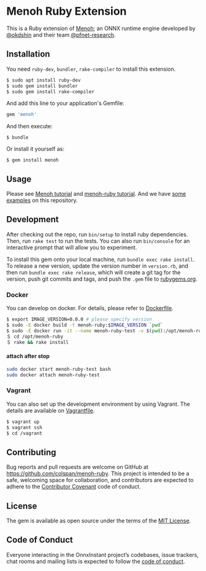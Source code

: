 # Menoh Ruby Extension 

This is a Ruby extension of [Menoh](https://github.com/pfnet-research/menoh); an ONNX runtime engine developed by [@okdshin](https://github.com/okdshin) and their team [@pfnet-research](https://github.com/pfnet-research).

## Installation

You need `ruby-dev`, `bundler`, `rake-compiler` to install this extension.

```bash
$ sudo apt install ruby-dev
$ sudo gem install bundler
$ sudo gem install rake-compiler
```

And add this line to your application's Gemfile:

```ruby
gem 'menoh'
```

And then execute:

    $ bundle

Or install it yourself as:

    $ gem install menoh

## Usage

Please see [Menoh tutorial](https://github.com/pfnet-research/menoh/blob/master/docs/tutorial.md) and [menoh-ruby tutorial](https://github.com/pfnet-research/menoh-ruby/blob/master/docs/tutorial.md).
And we have [some examples](https://github.com/pfnet-research/menoh/blob/master/example/) on this repository.

## Development

After checking out the repo, run `bin/setup` to install ruby dependencies. Then, run `rake test` to run the tests. You can also run `bin/console` for an interactive prompt that will allow you to experiment.

To install this gem onto your local machine, run `bundle exec rake install`. To release a new version, update the version number in `version.rb`, and then run `bundle exec rake release`, which will create a git tag for the version, push git commits and tags, and push the `.gem` file to [rubygems.org](https://rubygems.org).

### Docker

You can develop on docker. For details, please refer to [Dockerfile](Dockerfile).

```bash
$ export IMAGE_VERSION=0.0.0 # please specify version
$ sudo -E docker build -t menoh-ruby:$IMAGE_VERSION `pwd`
$ sudo -E docker run -it --name menoh-ruby-test -v $(pwd):/opt/menoh-ruby --entrypoint /bin/bash menoh-ruby:$IMAGE_VERSION
＄ cd /opt/menoh-ruby
＄ rake && rake install

```

#### attach after stop

```bash
sudo docker start menoh-ruby-test bash
sudo docker attach menoh-ruby-test
```

### Vagrant

You can also set up the development environment by using Vagrant. The details are available on [Vagrantfile](Vagrantfile).

```bash
$ vagrant up
$ vagrant ssh
$ cd /vagrant
```

## Contributing

Bug reports and pull requests are welcome on GitHub at https://github.com/colspan/menoh-ruby. This project is intended to be a safe, welcoming space for collaboration, and contributors are expected to adhere to the [Contributor Covenant](http://contributor-covenant.org) code of conduct.

## License

The gem is available as open source under the terms of the [MIT License](https://opensource.org/licenses/MIT).

## Code of Conduct

Everyone interacting in the OnnxInstant project’s codebases, issue trackers, chat rooms and mailing lists is expected to follow the [code of conduct](https://github.com/colspan/menoh-ruby/blob/master/CODE_OF_CONDUCT.md).
